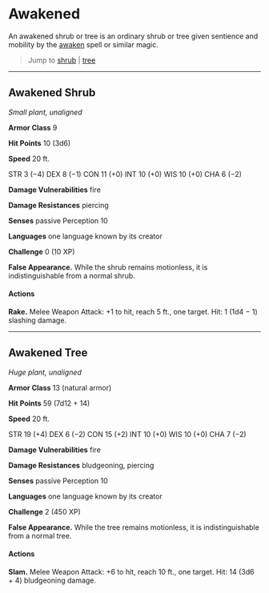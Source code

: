 # Awakened
An awakened shrub or tree is an ordinary shrub or tree given sentience and mobility by the [awaken](../Magic/Spells/awaken.md) spell or similar magic.

> Jump to [shrub](#shrub) | [tree](#tree)

---

## Awakened Shrub
*Small plant, unaligned*

**Armor Class** 9

**Hit Points** 10 (3d6)

**Speed** 20 ft.

STR
3 (−4)
DEX
8 (−1)
CON
11 (+0)
INT
10 (+0)
WIS
10 (+0)
CHA
6 (−2)

**Damage Vulnerabilities** fire

**Damage Resistances** piercing

**Senses** passive Perception 10

**Languages** one language known by its creator

**Challenge** 0 (10 XP)

**False Appearance.** While the shrub remains motionless, it is indistinguishable from a normal shrub.

#### Actions
**Rake.** Melee Weapon Attack: +1 to hit, reach 5 ft., one target. Hit: 1 (1d4 − 1) slashing damage.

---

## Awakened Tree
*Huge plant, unaligned*

**Armor Class** 13 (natural armor)

**Hit Points** 59 (7d12 + 14)

**Speed** 20 ft.

STR
19 (+4)
DEX
6 (−2)
CON
15 (+2)
INT
10 (+0)
WIS
10 (+0)
CHA
7 (−2)

**Damage Vulnerabilities** fire

**Damage Resistances** bludgeoning, piercing

**Senses** passive Perception 10

**Languages** one language known by its creator

**Challenge** 2 (450 XP)

**False Appearance.** While the tree remains motionless, it is indistinguishable from a normal tree.

#### Actions
**Slam.** Melee Weapon Attack: +6 to hit, reach 10 ft., one target. Hit: 14 (3d6 + 4) bludgeoning damage.